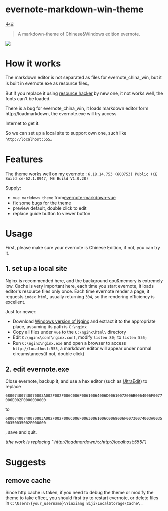 # evernote-markdown-win-theme

[中文](README-zh_CN.md)

> A markdown-theme of Chinese&Windows edition evernote.

![](https://github.com/hyboxu/evernote-markdown-win-theme/raw/master/preview.png)

# How it works

The markdown editor is not separated as files for evernote_china_win, but it is built in evernote.exe as resource files。

But if you replace it using [resource hacker](http://www.angusj.com/resourcehacker/#download) by new one, it not works well, the fonts can't be loaded.

There is a bug for evernote_china_win, it loads markdown editor form http://loadmarkdown, the evernote.exe will try access

Internet to get it.

So we can set up a local site to support own one, such like `http://localhost:555`。

# Features

The theme works well on my evernote : `6.18.14.753 (600753) Public (CE Build ce-62.1.8947, ME Build V1.0.28)`

Supply:

- `vue markdown theme` from[evernote-markdown-vue](https://github.com/timothyzhw/evernote-markdown-vue)
- fix some bugs for the theme
- preview default, double click to edit
- replace guide button to viewer button

# Usage

First, please make sure your evernote is Chinese Edition, if not, you can try it.

## 1. set up a local site

Nginx is recommended here, and the background cpu&memory is extremely low. Cache is very important here, each time you start evernote,  it  loads editor's resource files only once. Each time evernote render a page, it requests `index.html`, usually returning `304`, so the rendering efficiency is excellent.

Just for newer:

- Download [Windows version of Nginx](https://nginx.org/en/download.html) and extract it to the appropriate place, assuming its path is `C:\nginx`
- Copy all files under `vue` to the `C:\nginx\html\` directory
- Edit `C:\nginx\conf\nginx.conf`, modify `listen 80;` to `listen 555;`
- Run `C:\nginx\nginx.exe` and open a browser to access `http://localhost:555`, a markdown editor will appear under normal circumstances(if not, double click)

## 2. edit evernote.exe

Close evernote, backup it, and use a hex editor (such as [UltraEdit](https://www.ultraedit.com/)) to replace

`68007400740070003A002F002F006C006F00610064006D00610072006B0064006F0077006E002F0000000000`

to

`68007400740070003A002F002F006C006F00630061006C0068006F00730074003A003500350035002F000000`

, save and quit.

*(the work is replacing ``http://loadmardown/` to `http://localhost:555/`)*

# Suggests

## remove cache

Since http cache is taken, if you need to debug the theme or modify the theme to take effect, you should first try to restart evernote, or delete files in `C:\Users\{your_username}\Yinxiang Biji\LocalStorage\Cache\` . 


